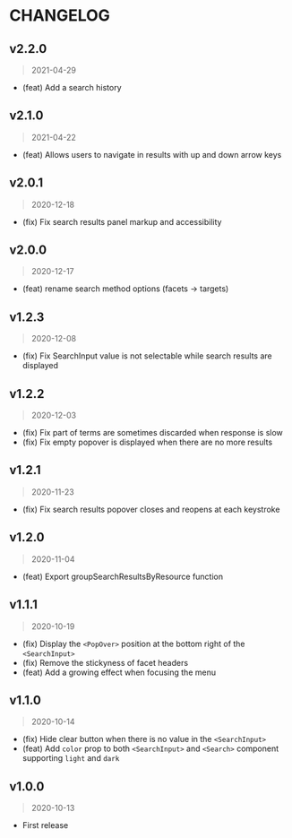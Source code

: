 # CHANGELOG

## v2.2.0

> 2021-04-29

- (feat) Add a search history 

## v2.1.0

> 2021-04-22

- (feat) Allows users to navigate in results with up and down arrow keys

## v2.0.1

> 2020-12-18

- (fix) Fix search results panel markup and accessibility

## v2.0.0

> 2020-12-17

- (feat) rename search method options (facets -> targets)

## v1.2.3

> 2020-12-08

- (fix) Fix SearchInput value is not selectable while search results are displayed

## v1.2.2

> 2020-12-03

- (fix) Fix part of terms are sometimes discarded when response is slow
- (fix) Fix empty popover is displayed when there are no more results

## v1.2.1

> 2020-11-23

- (fix) Fix search results popover closes and reopens at each keystroke

## v1.2.0

> 2020-11-04

- (feat) Export groupSearchResultsByResource function

## v1.1.1

> 2020-10-19

- (fix) Display the `<PopOver>` position at the bottom right of the `<SearchInput>`
- (fix) Remove the stickyness of facet headers
- (feat) Add a growing effect when focusing the menu

## v1.1.0

> 2020-10-14

- (fix) Hide clear button when there is no value in the `<SearchInput>`
- (feat) Add `color` prop to both `<SearchInput>` and `<Search>` component supporting `light` and `dark`

## v1.0.0

> 2020-10-13

- First release

